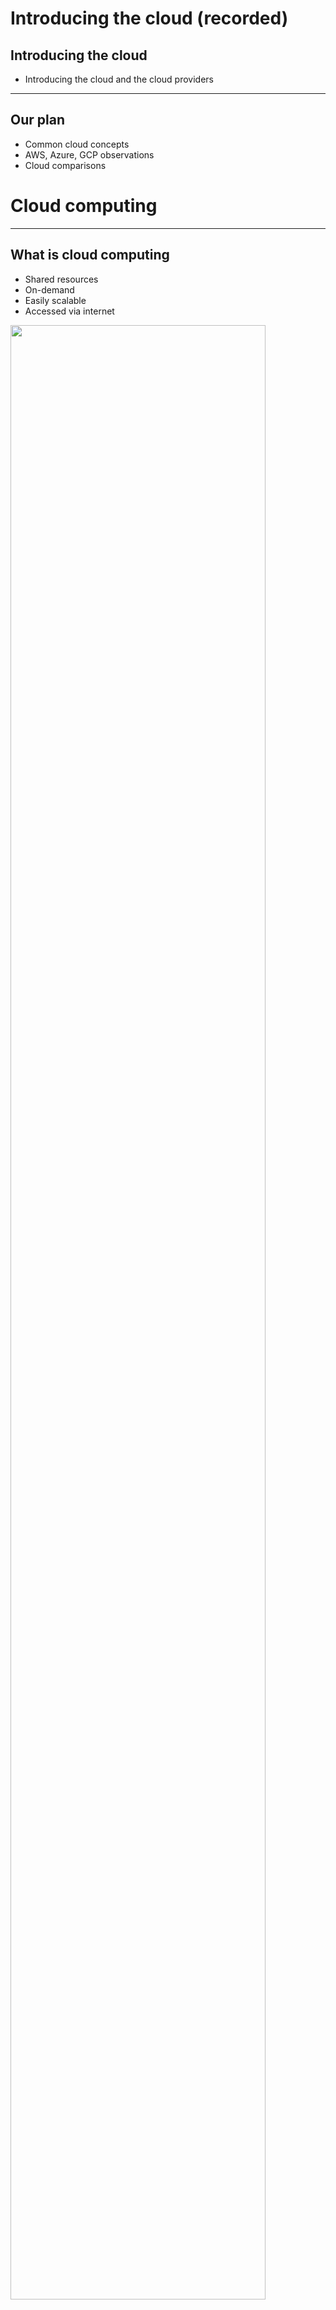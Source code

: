 # Introducing the cloud (recorded)

## Introducing the cloud

* Introducing the cloud and the cloud providers

---

## Our plan
* Common cloud concepts
* AWS, Azure, GCP observations
* Cloud comparisons

# Cloud computing

--- 

## What is cloud computing
* Shared resources
* On-demand
* Easily scalable
* Accessed via internet
<img src="../artwork/pexels-neosiam-601798.jpg" style="width:90%; " />

---

## Cloud computing global market
![](../artwork/01-cloud-01.png)

---

## Market players positioning
![](../artwork/01-cloud-02.png)

---

## AWS vs Azure vs GCP

* Geographical Coverage
   
* AWS:
  * 80 Availability Zones within 25 geographic regions around the world, with announced plans for 15 more Availability Zones and 5 more AWS Regions in Australia, India, Indonesia, Spain, and Switzerland.
   
* Azure: 
   * 54 regions worldwide, available in 140 countries
    
* GCP: 
   * 25 regions, 76 zones, 200 + countries
  
* Numerous edge points

---

## Regions and Availability Zones

![](../artwork/01-cloud-05.png)


Notes:

This is from AWS in 12/2020, but the concept is general

---

## Regions and availability zones

* Each region consists of multiple availability zones.

* Each availability zone is physically separated and isolated from the others.

* All availability zones within a region are connected to one another via highly redundant, low-latency, high-speed networks.

    * For GCP, regions are also connected with cable network
    * For Azure, regions may be couple into primary and secondary  
---    



## Regions and AZ best practices
* Nearest to your physical location and/or your users’ location to minimize network latency
* Not all regions are equal
    * Service offerings (newly deployed services are first offered in selected regions only)
    * Pricing is not equal across multiple regions, use cost calculators
    * Service Level Agreement (SLA) will vary by region
    * Compliance such as GDPR is specific to a country therefore it varies region-to-region
        * Example: IRB-approved data with an audience that spans continents
    
--- 

## Fault tolerance with multiple Availability Zones

* If you distribute your instances across multiple Availability Zones and one instance fails, you can design your application so that an instance in another Availability Zone can handle requests
* Availability Zones give you the flexibility to launch production apps and resources that are highly available, resilient/fault-tolerant, and scalable as compared to using a single data center
* Clouds usually offer Content Delivery Network (CDN)
    * Large images may be better delivered through CDN
        * "Better" means faster delivery to the requester
        * But this gets expensive as the demand scales
        * In the research world, there are few use cases that justify this expense

## Cloud service models for pizza 
![](../artwork/iaas-vs-paas-vs-saas.png)

---

## Cloud service models 
![](../artwork/01-cloud-03.png)

---

## Cloud migration strategies
* 6 Strategies for Migrating Applications to the Cloud, or 6 R's

1. Rehosting — Otherwise known as “lift-and-shift.”
2. Replatforming — sometimes called this “lift-tinker-and-shift.”
3. Repurchasing — Moving to a different product.
4. Refactoring / Re-architecting
5. Retire — Get rid of.
6. Retain — Usually this means “revisit” or do nothing (for now).
   
---

## Cloud migration strategies
![](../artwork/01-cloud-04.png)

* [https://aws.amazon.com/blogs/enterprise-strategy/6-strategies-for-migrating-applications-to-the-cloud](https://aws.amazon.com/blogs/enterprise-strategy/6-strategies-for-migrating-applications-to-the-cloud)

Notes:

Source: Amazon Blog, https://aws.amazon.com/blogs/enterprise-strategy/6-strategies-for-migrating-applications-to-the-cloud/

--- 


## Quick knowledge check
* Which is the order of cloud leaders, by market size?

    * A) Azure, GCP, AWS
    * B) GCP, Azure, AWS
    * C) AWS, GCP, Azure
    * D) AWS, Azure, GCP


Notes:

The correct answer is D

---

## Quick knowledge check
* Which represents the correct order, from the most to the least amount of work done by you?

    * A) On Prem, IaaS, PaaS, SaaS
    * B) SaaS, PaaS, IaaS, On Prem
    * C) IaaS, PaaS, SaaS, On Prem
    * D) SaaS, IaaS, PaaS, On Prem

Notes:

The correct answer is B

---

## Quick knowledge check
* A company wants to move to the cloud as their existing data center lease is expiring. 
What migration strategy should a company adopt for quickly migrating their existing applications
to cloud?

    * A) Replatform
    * B) Retain
    * C) Repurchase
    * D) Rehost

Notes:

The correct answer is D, Rehost.

Rehost or Lift and Shift allows an organization to quickly scale the migration by provisioning
compute instances and running the same application stack on the cloud.

---

## Quick knowledge check
* Which of these strategies takes more time to execute?

    * A) Retain
    * B) Replatform
    * C) Rehost
    * D) Rearchitect

Notes:

The correct answer is D, Rearchitect.

Rearchitect or Refactor strategy involves changing the architecture of the application
by employing cloud-native features. This strategy takes more time to execute but can be an 
effective way to meet business needs that are difficult to achieve in a traditional setup.

---

# AWS

---
## AWS services

* AWS offers more than 1,000 services, and it keeps adding services at regular intervals. 
* Its stated goal is to offer every imaginable use case  
* AWS has been expanding in areas where it is the leader, and it has also expanded into newer territories.

## AWS services (some)
![](../artwork/01-cloud-06.png)

---
## AWS Cloud9
   
* Cloud-based IDE that helps users to write, debug, and run their code
* Users do not need to install any local IDE, as you get a code editor, a debugger, and a terminal with AWS Cloud9 in your web browser
* More than 40 programming languages, including popular ones such as Python, PHP, and JavaScript are supported by AWS Cloud9
* AWS Cloud9 connects to AWS EC2 instances to run code

---
## AWS Cloud9
![](../artwork/01-cloud-07.png)

---

## Cloud shell

* Every cloud offers cloud shell
* Example of AWS Shell
    * Login to AWS
    * Start the shell
    * Install terraform (https://intelligentsysadmin.wordpress.com/2021/01/08/aws-cloudshell-and-terraform/)
    * **Let's do a demo!**
  
---

# Microsoft Azure

## Microsoft Azure

* Azure is Microsoft's portfolio of integrated cloud services, built for developers and IT professionals. 

* Azure depends on high-bandwidth and low latency global networks, connecting Microsoft data centers around the globe. 

* Every service that Microsoft offers to its customers is delivered out of these Azure data centers and built from Azure services.

## Microsoft Azure
![](../artwork/01-cloud-08.png)

## Microsoft’s Cloud-First Strategy

* Everything that Microsoft builds and develops is first made for Azure and Microsoft's other cloud offerings
* Nearly every feature or product that Microsoft develops originates in Azure or M365
* Microsoft 365 includes various SaaS offerings: Office 365, Windows, and Enterprise Mobility and Security.

## Regions, Data Centers and Network

* Microsoft currently has 54 regions available 

* Goal: reaching every Microsoft cloud customer globally within a 22-millisecond
 network round-trip
 
* Microsoft Azure US Department of Defense (DoD) 
 
* Microsoft Azure US Government (Gov) 
 
* Microsoft Azure China 
 
* Microsoft Cloud Germany 

Notes:

* TODO

* See this page: https://docs.microsoft.com/en-us/azure/azure-government/documentation-government-welcome
* Some example data classifications listed there are: FedRAMP, NIST 800.171 (DIB), ITAR, IRS 1075, DoD L4, and CJIS
---
## Azure network
![](../artwork/01-cloud-09.png)
---

# GCP

## Google Technology Timeline

* Google had had a long history of building cloud-enabling technology (with a heavy focus on big data) before its cloud services were launched
![](../artwork/01-cloud-10.png)

---

## Geography and Regions

* Well present in North America
* Growing presence in Europe
* Less available in Asia and South America

---
## GCP Regions
![](../artwork/01-cloud-11.png)
---

# Cloud comparison

## Compute Services

| Services             | AWS                                            | Azure                          | GCP                          |
|----------------------|------------------------------------------------|--------------------------------|------------------------------|
| IaaS                 | Amazon Elastic Compute Cloud                   | Virtual Machines               | Google Compute Engine        |
| PaaS                 | AWS Elastic Beanstalk                          | App Service and Cloud Services | Google App Engine            |
| Containers           | Amazon Elastic Compute Cloud Container Service | Azure Kubernetes Service (AKS) | Google Kubernetes Engine     |
| Serverless Functions | AWS Lambda                                     | Azure Functions                | Google Cloud Functions       |
---

## Storage

| Services       | AWS                           | Azure                      | GCP                                    |
|----------------|-------------------------------|----------------------------|----------------------------------------|
| Object Storage | Amazon Simple Storage Service | Azure Blob Storage         | Google Cloud Storage                   |
| Block Storage  | Amazon Elastic Block Store    | Azure Block Storage        | Google Compute Engine Persistent Disks |
| Cold Storage   | Amazon Glacier                | Azure Archive Blob Storage | Google Cloud Storage Nearline          |
| File Storage   | Amazon Elastic File System    | Azure File Storage         | Google Filestore                       |

---

## Networking

| Services        | AWS                                | Azure                    | GCP                         |
|-----------------|------------------------------------|--------------------------|-----------------------------|
| Virtual Network | Amazon Virtual Private Cloud (VPC) | Virtual Networks (VNets) | Virtual Private Cloud       |
| Load Balancer   | Elastic Load Balancer              | Load Balancer            | Google Cloud Load Balancing |
| Peering         | Direct Connect                     | ExpressRoute             | Google Cloud Interconnect   |
| DNS             | Amazon Route 53                    | Azure DNS                | Google Cloud DNS            |
---

## Datastores

| Services         | AWS                                | Azure           | GCP                                          |
|------------------|------------------------------------|-----------------|----------------------------------------------|
| RDBMS            | Amazon Relational Database Service | SQL Database    | Google Cloud SQL                             |
| NoSQL: Key–Value | Amazon DynamoDB                    | Table Storage   | Google Cloud Firestore/Google Cloud Bigtable |
| NoSQL: Indexed   | Amazon SimpleDB                    | Azure Cosmos DB | Google Cloud Datastore                       |

---

## Key Advantages

| AWS                             | Azure                          | GCP                                           |
|---------------------------------|--------------------------------|-----------------------------------------------|
| Maturity                        | Great for developers           | Aggressive growth                             |
| Service portfolio               | Integration with open source   | Attractive pricing models                     |
| Presence (market and geography) | Private datacenter integration | Best for AI and machine learning applications |

---

## Opinions

* All opinions on cloud comparison are my personal

---

## Architecture comparison

![](../artwork/1a-01.png)

* https://docs.microsoft.com/en-us/azure/architecture/aws-professional/services

---

## References

* CloudBank: Managed Services to Simplify Cloud Access for Computer Science Research and Education

[NFS initiative](https://www.nsf.gov/awardsearch/showAward?AWD_ID=1925001)

[Cloudbank](https://www.cloudbank.org/)

---

## More references

* This differentiates core service offerings: 
  * https://www.veritis.com/blog/aws-vs-azure-vs-gcp-the-cloud-platform-of-your-choice/
* This is community sourced and has a feature matrix 
  * https://spaces.at.internet2.edu/display/CA/Cloud+Provider+Feature+Matrix

---

## Assigned reading

* AWS: https://aws.amazon.com/getting-started/fundamentals-core-concepts/ (read the entire document)
* AWS: https://docs.aws.amazon.com/wellarchitected/latest/framework/the-five-pillars-of-the-framework.html (reference only)
* Azure Well-Architected Framework: https://docs.microsoft.com/en-us/learn/paths/azure-well-architected-framework/ (complete all 8 units in the module)
* Google Cloud Architecture Framework: https://cloud.google.com/architecture/framework (only the overview page)
* Google Cloud https://cloud.google.com/architecture/framework/design-considerations (only the systems design considerations page)

---

## Congrats on completion


![](../artwork/congrats.png)

---

